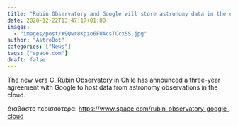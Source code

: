 ```yaml
---
title: "Rubin Observatory and Google will store astronomy data in the cloud"
date: 2020-12-22T13:47:17+01:00
images:
  - "images/post/X9Qwr8Kpzo6FUAcsTCcxSS.jpg"
author: "AstroBot"
categories: ["News"]
tags: ["space.com"]
draft: false
---
```


The new Vera C. Rubin Observatory in Chile has announced a three-year agreement with Google to host data from astronomy observations in the cloud. 

Διαβάστε περισσότερα: https://www.space.com/rubin-observatory-google-cloud
